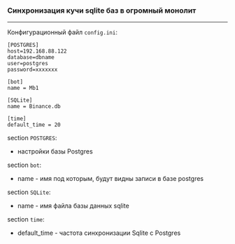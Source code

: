 ### Синхронизация кучи sqlite баз в огромный монолит
---
Конфигурационный файл `config.ini`:
```
[POSTGRES]
host=192.168.88.122
database=dbname
user=postgres
password=xxxxxxx

[bot]
name = Mb1

[SQLite]
name = Binance.db

[time]
default_time = 20
```
section `POSTGRES`:
- настройки базы Postgres

section `bot`:
- name - имя под которым, будут видны записи в базе postgres

section `SQLite`:
- name - имя файла базы данных sqlite

section `time`:
- default_time - частота синхронизации Sqlite с Postgres
